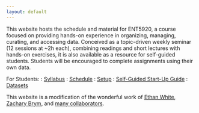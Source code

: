 ```yaml
---
layout: default
---
```


This website hosts the schedule and material for ENT5920, a course focused
on providing hands-on experience in organizing, managing, curating, 
and accessing data. Conceived as a topic-driven weekly seminar (12 sessions at ~2h each), 
combining readings and short lectures with hands-on exercises, 
it is also available as a resource for self-guided students. 
Students will be encouraged to complete assignments using their own data.


For Students:
: <a href="{{ site.baseurl}}/syllabus">
  <i class="fa fa-file-text-o fa-fw"></i> Syllabus</a>
: <a href="{{ site.baseurl}}/schedule">
  <i class="fa fa-calendar fa-fw"></i> Schedule</a>
: <a href="{{ site.baseurl}}/computer-setup">
  <i class="fa fa-download fa-fw"></i> Setup</a>
: <a href="{{ site.baseurl}}/START-for-self-guided-students">
  <i class="fa fa-play-circle fa-fw"></i> Self-Guided Start-Up Guide</a>
: <a href="{{ site.baseurl}}/materials/datasets">
  <i class="fa fa-download fa-fw"></i> Datasets</a>



This website is a modification of the wonderful work of [Ethan White](http://ethanwhite.org),
[Zachary Brym](http://zackbrym.weecology.org/), and [many collaborators](https://github.com/datacarpentry/semester-biology/graphs/contributors).